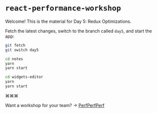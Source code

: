 # `react-performance-workshop` <img src="https://user-images.githubusercontent.com/2953267/212215914-68e776eb-ed5f-439a-85dd-d31759a03196.svg" width="6">

Welcome! This is the material for Day 5: Redux Optimizations.

Fetch the latest changes, switch to the branch called `day5`, and start the app:

```sh
git fetch
git switch day5
```

```sh
cd notes
yarn
yarn start
```

```sh
cd widgets-editor
yarn
yarn start
```

⌘⌘⌘

Want a workshop for your team? → [PerfPerfPerf](https://3perf.com/workshops/)
